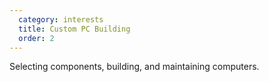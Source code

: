 ```yaml
---
  category: interests
  title: Custom PC Building
  order: 2
---
```


Selecting components, building, and maintaining computers.
